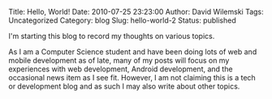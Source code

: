Title: Hello, World!
Date: 2010-07-25 23:23:00
Author: David Wilemski
Tags: Uncategorized
Category: blog
Slug: hello-world-2
Status: published

I'm starting this blog to record my thoughts on various topics.

As I am a Computer Science student and have been doing lots of web and
mobile development as of late, many of my posts will focus on my
experiences with web development, Android development, and the
occasional news item as I see fit. However, I am not claiming this is a
tech or development blog and as such I may also write about other
topics.
